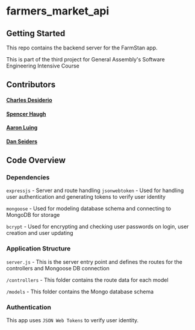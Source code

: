 # farmers_market_api


## Getting Started
This repo contains the backend server for the FarmStan app.

This is part of the third project for General Assembly's Software Engineering Intensive Course

## Contributors

#### [Charles Desiderio](https://github.com/CharlesDesiderio)
#### [Spencer Haugh](https://github.com/spencerhaugh)
#### [Aaron Luing](https://github.com/AaronLuing)
#### [Dan Seiders](https://github.com/danseiders)

## Code Overview

### Dependencies
`expressjs` - Server and route handling
`jsonwebtoken` - Used for handling user authentication and generating tokens to verify user identity

`mongoose` - Used for modeling database schema and connecting to MongoDB for storage

`bcrypt` - Used for encrypting and checking user passwords on login, user creation and user updating

### Application Structure

`server.js` - This is the server entry point and defines the routes for the controllers and Mongoose DB connection 

`/controllers` - This folder contains the route data for each model

`/models` - This folder contains the Mongo database schema

### Authentication

This app uses `JSON Web Tokens` to verify user identity.